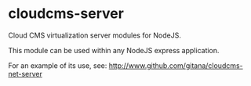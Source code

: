 cloudcms-server
===============

Cloud CMS virtualization server modules for NodeJS.

This module can be used within any NodeJS express application.

For an example of its use, see:
  http://www.github.com/gitana/cloudcms-net-server

